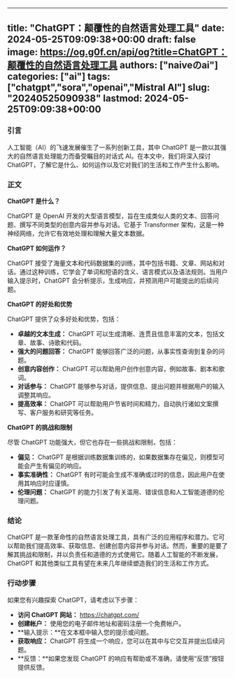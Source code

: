 
---
title: "ChatGPT：颠覆性的自然语言处理工具"
date: 2024-05-25T09:09:38+00:00
draft: false
image: https://og.g0f.cn/api/og?title=ChatGPT：颠覆性的自然语言处理工具
authors: ["naiveのai"]
categories: ["ai"]
tags: ["chatgpt","sora","openai","Mistral AI"]
slug: "20240525090938"
lastmod: 2024-05-25T09:09:38+00:00
---
### 引言

人工智能（AI）的飞速发展催生了一系列创新工具，其中 ChatGPT 是一款以其强大的自然语言处理能力而备受瞩目的对话式 AI。在本文中，我们将深入探讨 ChatGPT，了解它是什么、如何运作以及它对我们的生活和工作产生什么影响。

### 正文

**ChatGPT 是什么？**

ChatGPT 是 OpenAI 开发的大型语言模型，旨在生成类似人类的文本、回答问题、撰写不同类型的创意内容并参与对话。它基于 Transformer 架构，这是一种神经网络，允许它有效地处理和理解大量文本数据。

**ChatGPT 如何运作？**

ChatGPT 接受了海量文本和代码数据集的训练，其中包括书籍、文章、网站和对话。通过这种训练，它学会了单词和短语的含义、语言模式以及语法规则。当用户输入提示时，ChatGPT 会分析提示，生成响应，并预测用户可能提出的后续问题。

**ChatGPT 的好处和优势**

ChatGPT 提供了众多好处和优势，包括：

* **卓越的文本生成：** ChatGPT 可以生成清晰、连贯且信息丰富的文本，包括文章、故事、诗歌和代码。
* **强大的问题回答：** ChatGPT 能够回答广泛的问题，从事实性查询到复杂的问题。
* **创意内容创作：** ChatGPT 可以帮助用户创作创意内容，例如故事、剧本和歌词。
* **对话参与：** ChatGPT 能够参与对话，提供信息、提出问题并根据用户的输入调整其响应。
* **提高效率：** ChatGPT 可以帮助用户节省时间和精力，自动执行诸如文案撰写、客户服务和研究等任务。

**ChatGPT 的挑战和限制**

尽管 ChatGPT 功能强大，但它也存在一些挑战和限制，包括：

* **偏见：** ChatGPT 是根据训练数据集训练的，如果数据集存在偏见，则模型可能会产生有偏见的响应。
* **事实准确性：** ChatGPT 有时可能会生成不准确或过时的信息，因此用户在使用其响应时应谨慎。
* **伦理问题：** ChatGPT 的能力引发了有关滥用、错误信息和人工智能道德的伦理问题。

### 结论

ChatGPT 是一款革命性的自然语言处理工具，具有广泛的应用程序和潜力。它可以帮助我们提高效率、获取信息、创建创意内容并参与对话。然而，重要的是要了解其挑战和限制，并以负责任和道德的方式使用它。随着人工智能的不断发展，ChatGPT 和其他类似工具有望在未来几年继续塑造我们的生活和工作方式。

### 行动步骤

如果您有兴趣探索 ChatGPT，请考虑以下步骤：

* **访问 ChatGPT 网站：** https://chatgpt.com/
* **创建帐户：** 使用您的电子邮件地址和密码注册一个免费帐户。
* **输入提示：**在文本框中输入您的提示或问题。
* **获取响应：** ChatGPT 将生成一个响应，您可以在其中与它交互并提出后续问题。
* **反馈：**如果您发现 ChatGPT 的响应有帮助或不准确，请使用“反馈”按钮提供反馈。
